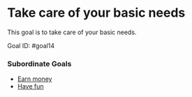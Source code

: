 # Take care of your basic needs

This goal is to take care of your basic needs.

Goal ID: #goal14

### Subordinate Goals
- [Earn money](earn-money.md)
- [Have fun](have-fun.md)

